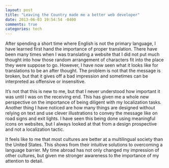 ```yaml
---
layout: post
title: "Leaving the Country made me a better web developer"
date: 2013-06-03 19:54:54 -0400
comments: true
categories: tech
---
```


After spending a short time where English is not the primary language, I have learned first hand the importance of proper translation. There have been many times when I was translating a website that I did not put much thought into how those random arrangement of characters fit into the place they were suppose to go. However, I have now seen what it looks like for translations to be an after thought. The problem is not that the message is broken, but that it gives off a bad impression and sometimes can be interpreted as offensive or insensitive.

It’s not that this is new to me, but that I never understood how important it was until I was on the receiving end. This has given me a whole new perspective on the importance of being diligent with my localization tasks.
Another thing I have noticed are how many things are designed without relying on text and use clever illustrations to convey the message like on road signs and exit lights. I have seen this being done using meaningful icons on websites, but I always looked at that from a design prospective and not a localization tactic.

It feels like to me that most cultures are better at a multilingual society than the United States. This shows from their intuitive solutions to overcoming a language barrier. My time abroad has not only changed my impression of other cultures, but given me stronger awareness to the importance of my attention to detail.
